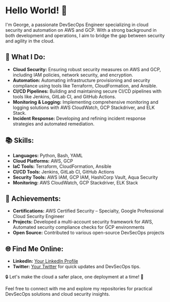 # Hello World! 👋

I'm George, a passionate DevSecOps Engineer specializing in cloud security and automation on AWS and GCP. With a strong background in both development and operations, I aim to bridge the gap between security and agility in the cloud.

## 🔧 What I Do:
- **Cloud Security:** Ensuring robust security measures on AWS and GCP, including IAM policies, network security, and encryption.
- **Automation:** Automating infrastructure provisioning and security compliance using tools like Terraform, CloudFormation, and Ansible.
- **CI/CD Pipelines:** Building and maintaining secure CI/CD pipelines with tools like Jenkins, GitLab CI, and GitHub Actions.
- **Monitoring & Logging:** Implementing comprehensive monitoring and logging solutions with AWS CloudWatch, GCP Stackdriver, and ELK Stack.
- **Incident Response:** Developing and refining incident response strategies and automated remediation.

## 📚 Skills:
- **Languages:** Python, Bash, YAML
- **Cloud Platforms:** AWS, GCP
- **IaC Tools:** Terraform, CloudFormation, Ansible
- **CI/CD Tools:** Jenkins, GitLab CI, GitHub Actions
- **Security Tools:** AWS IAM, GCP IAM, HashiCorp Vault, Aqua Security
- **Monitoring:** AWS CloudWatch, GCP Stackdriver, ELK Stack

## 🌟 Achievements:
- **Certifications:** AWS Certified Security – Specialty, Google Professional Cloud Security Engineer
- **Projects:** Developed a multi-account security framework for AWS, Automated security compliance checks for GCP environments
- **Open Source:** Contributed to various open-source DevSecOps projects

## 🌐 Find Me Online:
- **LinkedIn:** [Your LinkedIn Profile]([https://www.linkedin.com/in/yourprofile](https://www.linkedin.com/in/georgetoolit/))
- **Twitter:** [Your Twitter]([https://twitter.com/yourhandle](https://twitter.com/GeorgieLadit)) for quick updates and DevSecOps tips.

🔒 Let's make the cloud a safer place, one deployment at a time! 🚀

Feel free to connect with me and explore my repositories for practical DevSecOps solutions and cloud security insights.
